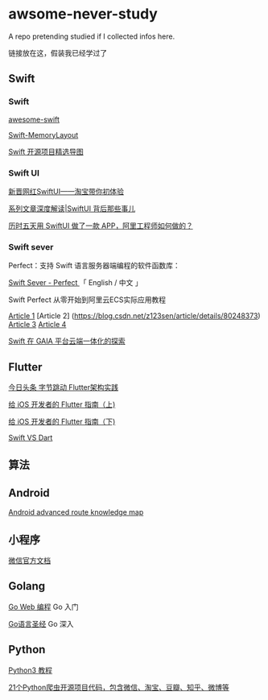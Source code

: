 # awsome-never-study

A repo pretending studied if I collected infos here.

链接放在这，假装我已经学过了


## Swift

### Swift

[awesome-swift](https://github.com/matteocrippa/awesome-swift)

[Swift-MemoryLayout](https://github.com/TannerJin/Swift-MemoryLayout)

[Swift 开源项目精选导图](https://xiaozhuanlan.com/topic/5271086934)

### Swift UI

[新晋网红SwiftUI——淘宝带你初体验](https://mp.weixin.qq.com/s?__biz=MzAxNDEwNjk5OQ==&mid=2650402703&idx=1&sn=0942415a7c92ab2465a9acb58b15b808&scene=21#wechat_redirect)

[系列文章深度解读|SwiftUI 背后那些事儿](https://mp.weixin.qq.com/s?__biz=MzAxNDEwNjk5OQ==&mid=2650402891&idx=1&sn=804f271d6794a0ec7b5eeaea585f5e8e&scene=21#wechat_redirect)

[历时五天用 SwiftUI 做了一款 APP，阿里工程师如何做的？](https://mp.weixin.qq.com/s?__biz=MzAxNDEwNjk5OQ==&mid=2650403929&idx=1&sn=fae15630e397513d5ad92992e93be8c2&scene=21#wechat_redirect)


### Swift sever

Perfect：支持 Swift 语言服务器端编程的软件函数库：

[Swift Sever - Perfect ](https://www.perfect.org/docs/index_zh_CN.html) 「 English / 中文 」


Swift Perfect 从零开始到阿里云ECS实际应用教程 

[Article  1](https://blog.csdn.net/z123sen/article/details/80248345)  [Article  2] (https://blog.csdn.net/z123sen/article/details/80248373)  [Article  3](https://blog.csdn.net/z123sen/article/details/80248509)  [Article  4](https://blog.csdn.net/z123sen/article/details/80248667)  

[Swift 在 GAIA 平台云端一体化的探索](https://mp.weixin.qq.com/s?__biz=MzAxNDEwNjk5OQ==&mid=2650404534&idx=1&sn=176537ddc85e730c35fa89e28448ea0a&scene=21#wechat_redirect)

## Flutter
[今日头条 字节跳动 Flutter架构实践
](https://www.toutiao.com/a6767134800399565324/)

[给 iOS 开发者的 Flutter 指南（上) ](https://mp.weixin.qq.com/s/PnLVvOuP7eDa-EjyXAvgdw)

[给 iOS 开发者的 Flutter 指南（下) ](https://mp.weixin.qq.com/s/59w9e3pdnT5-GqF98J0gYQ)

[Swift VS Dart ](https://mp.weixin.qq.com/s/JM2yduPwz4WeFzsdyieqhg)

## 算法


## Android
[Android advanced route knowledge map](https://github.com/feelschaotic/AndroidKnowledgeSystem)

## 小程序
[微信官方文档](https://developers.weixin.qq.com/miniprogram/dev/framework/)

## Golang
[Go Web 编程](https://astaxie.gitbooks.io/build-web-application-with-golang/zh/) Go 入门

[Go语言圣经](https://books.studygolang.com/gopl-zh/) Go 深入


## Python 
[Python3 教程](https://python3-cookbook.readthedocs.io/zh_CN/latest/chapters/p01_data_structures_algorithms.html)

[21个Python爬虫开源项目代码，包含微信、淘宝、豆瓣、知乎、微博等](https://zhuanlan.zhihu.com/p/91248298)
